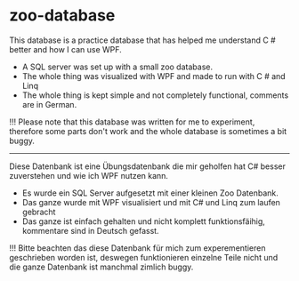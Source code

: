 # zoo-database
This database is a practice database that has helped me understand C # better and how I can use WPF.

- A SQL server was set up with a small zoo database.
- The whole thing was visualized with WPF and made to run with C # and Linq
- The whole thing is kept simple and not completely functional, comments are in German.

!!! Please note that this database was written for me to experiment, therefore some parts don't work and the whole database is sometimes a bit buggy.

---------------------------------------------------------------------------------------------------------------------------------------------------------

Diese Datenbank ist eine Übungsdatenbank die mir geholfen hat C# besser zuverstehen und wie ich WPF nutzen kann. 

- Es wurde ein SQL Server aufgesetzt mit einer kleinen Zoo Datenbank.
- Das ganze wurde mit WPF visualisiert und mit C# und Linq zum laufen gebracht
- Das ganze ist einfach gehalten und nicht komplett funktionsfäihig, kommentare sind in Deutsch gefasst.

!!! Bitte beachten das diese Datenbank für mich zum experementieren geschrieben worden ist, deswegen funktionieren einzelne Teile nicht und die ganze Datenbank ist manchmal zimlich buggy. 
